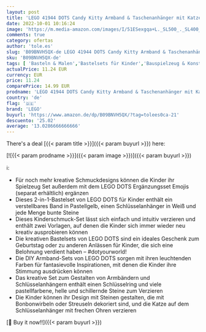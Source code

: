 ```yaml
---
layout: post
title: 'LEGO 41944 DOTS Candy Kitty Armband & Taschenanhänger mit Katze  kreatives 2-in-1 Bastelset  Schlüsselanhänger  Kinderschmuck-Set  DIY Spielzeug'
date: 2022-10-01 10:16:24
image: 'https://m.media-amazon.com/images/I/51ESexgqa+L._SL500_._SL400_.jpg'
comments: true
category: ofertas
author: 'tole.es'
slug: 'B09BNVH5QX-de LEGO 41944 DOTS Candy Kitty Armband & Taschenanhänger mit...'
sku: 'B09BNVH5QX-de'
tags: [ 'Basteln & Malen','Bastelsets für Kinder','Bauspielzeug & Konstruktionsspielzeug','Bauspielzeugsets','Schmuckbastelsets für Kinder','Spielzeug','lego','🇩🇪', ]
actualPrice: 11.24 EUR
currency: EUR
price: 11.24
comparePrice: 14.99 EUR
prodname: 'LEGO 41944 DOTS Candy Kitty Armband & Taschenanhänger mit Katze  kreatives 2-in-1 Bastelset  Schlüsselanhänger  Kinderschmuck-Set  DIY Spielzeug'
country: 'de'
flag: '🇩🇪'
brand: 'LEGO'
buyurl: 'https://www.amazon.de/dp/B09BNVH5QX/?tag=tolees0ca-21'
descuento: '25.02'
average: '13.0286666666666'
---
```


There's a deal [{{< param title >}}]({{< param buyurl >}})  here:

[![{{< param prodname >}}]({{< param image >}})]({{< param buyurl >}})

ℹ️:

- Für noch mehr kreative Schmuckdesigns können die Kinder ihr Spielzeug Set außerdem mit dem LEGO DOTS Ergänzungsset Emojis (separat erhältlich) ergänzen
- Dieses 2-in-1-Bastelset von LEGO DOTS für Kinder enthält ein verstellbares Band in Pastellgelb, einen Schlüsselanhänger in Weiß und jede Menge bunte Steine
- Dieses Kinderschmuck-Set lässt sich einfach und intuitiv verzieren und enthält zwei Vorlagen, auf denen die Kinder sich immer wieder neu kreativ ausprobieren können
- Die kreativen Bastelsets von LEGO DOTS sind ein ideales Geschenk zum Geburtstag oder zu anderen Anlässen für Kinder, die sich eine Belohnung verdient haben – #dotyourworld!
- Die DIY Armband-Sets von LEGO DOTS sorgen mit ihren leuchtenden Farben für fantasievolle Inspirationen, mit denen die Kinder ihre Stimmung ausdrücken können
- Das kreative Set zum Gestalten von Armbändern und Schlüsselanhängern enthält einen Schlüsselring und viele pastellfarbene, helle und schillernde Steine zum Verzieren
- Die Kinder können ihr Design mit Steinen gestalten, die mit Bonbonwirbeln oder Streuseln dekoriert sind, und die Katze auf dem Schlüsselanhänger mit frechen Ohren verzieren

[🛒 Buy it now!!]({{< param buyurl >}})
